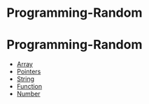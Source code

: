 # Programming-Random
# Programming-Random

- [Array]()
- [Pointers]()
- [String]()
- [Function]()
- [Number]()

